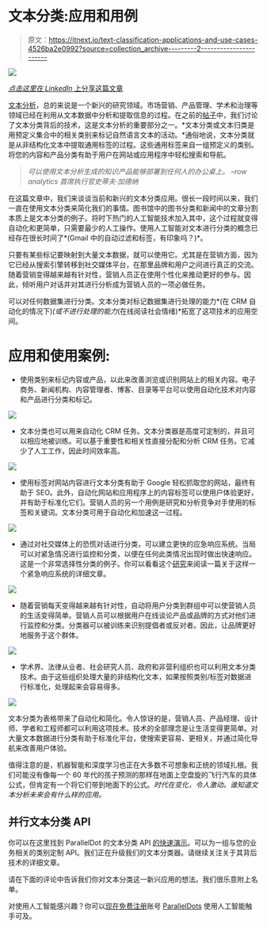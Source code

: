 # 文本分类:应用和用例

> 原文：<https://itnext.io/text-classification-applications-and-use-cases-4526ba2e0992?source=collection_archive---------2----------------------->

![](img/50eeefa89c4ae993547ff52e1d1ee010.png)

[*点击这里在 LinkedIn* 上分享这篇文章](https://www.linkedin.com/cws/share?url=https%3A%2F%2Fitnext.io%2Ftext-classification-applications-and-use-cases-4526ba2e0992)

[文本分析](https://www.paralleldots.com/text-analysis-apis)，总的来说是一个新兴的研究领域。市场营销、产品管理、学术和治理等领域已经在利用从文本数据中分析和提取信息的过程。在之前的[帖子](https://blog.paralleldots.com/text-analytics/get-organized-with-automated-text-classification/)中，我们讨论了文本分类背后的技术，这是文本分析的重要部分之一。*文本分类或文本归类是用预定义集合中的相关类别来标记自然语言文本的活动。*通俗地说，文本分类就是从非结构化文本中提取通用标签的过程。这些通用标签来自一组预定义的类别。将您的内容和产品分类有助于用户在网站或应用程序中轻松搜索和导航。

> *可以使用文本分析生成的知识产品能够部署到任何人的办公桌上。
> –row analytics 首席执行官史蒂夫·加德纳*

在这篇文章中，我们来谈谈当前和新兴的文本分类应用。很长一段时间以来，我们一直在使用文本分类来简化我们的事情。图书馆中的图书分类和新闻中的文章分割本质上是文本分类的例子。将时下热门的人工智能技术加入其中，这个过程就变得自动化和更简单，只需要最少的人工操作。使用人工智能对文本进行分类的概念已经存在很长时间了*(Gmail 中的自动过滤和标签，有印象吗？)*。

只要有某些标记要映射到大量文本数据，就可以使用它。尤其是在营销方面，因为它已经从搜索引擎转移到社交媒体平台，在那里品牌和用户之间进行真正的交流。随着营销变得越来越有针对性，营销人员正在使用个性化来推动更好的参与。因此，倾听用户对话并对其进行分析成为营销人员的一项必做任务。

可以对任何数据集进行分类。文本分类对标记数据集进行处理的能力*(在 CRM 自动化的情况下)*(或不进行处理的能力*(在线阅读社会情绪)*拓宽了这项技术的应用空间。

# 应用和使用案例:

*   使用类别来标记内容或产品，以此来改善浏览或识别网站上的相关内容。电子商务、新闻机构、内容管理者、博客、目录等平台可以使用自动化技术对内容和产品进行分类和标记。

![](img/6300e1962f86e68efaf9d89a40d84287.png)

*   文本分类也可以用来自动化 CRM 任务。文本分类器是高度可定制的，并且可以相应地被训练。可以基于重要性和相关性直接分配和分析 CRM 任务。它减少了人工工作，因此时间效率高。

![](img/98f3ebc801e718d647b21f43d86af6ae.png)

*   使用标签对网站内容进行文本分类有助于 Google 轻松抓取您的网站，最终有助于 SEO。此外，自动化网站和应用程序上的内容标签可以使用户体验更好，并有助于标准化它们。营销人员的另一个用例是研究和分析竞争对手使用的标签和关键词。文本分类可用于自动化和加速这一过程。

![](img/e2a94526a45b787ae1d2fb5b1e164cc2.png)

*   通过对社交媒体上的恐慌对话进行分类，可以建立更快的应急响应系统。当局可以对紧急情况进行监控和分类，以便在任何此类情况出现时做出快速响应。这是一个非常选择性分类的例子。你可以看看这个[研究](https://blog.paralleldots.com/technology/artificial-intelligence-can-make-public-transportation-safer/)来阅读一篇关于这样一个紧急响应系统的详细文章。

![](img/2005aa1d792ac4f54333d36f3d8eb822.png)

*   随着营销每天变得越来越有针对性，自动将用户分类到群组中可以使营销人员的生活变得简单。营销人员可以根据用户在线谈论产品或品牌的方式对他们进行监控和分类。分类器可以被训练来识别提倡者或反对者。因此，让品牌更好地服务于这个群体。

![](img/29a8c6d18b82d5947416ad28cb249d99.png)

*   学术界、法律从业者、社会研究人员、政府和非营利组织也可以利用文本分类技术。由于这些组织处理大量的非结构化文本，如果按照类别/标签对数据进行标准化，处理起来会容易得多。

![](img/c4c1e048c16a4fcd743aae9de678fb47.png)

文本分类为表格带来了自动化和简化。令人惊讶的是，营销人员、产品经理、设计师、学者和工程师都可以利用这项技术。技术的全部理念是让生活变得更简单。对大量文本数据进行分类有助于标准化平台，使搜索更容易、更相关，并通过简化导航来改善用户体验。

值得注意的是，机器智能和深度学习也正在大多数不可想象和正统的领域扎根。我们可能没有像每一个 60 年代的孩子预测的那样在地面上空盘旋的飞行汽车的具体公式，但肯定有一个将它们带到地面下的公式。*时代在变化，令人激动。谁知道文本分析未来会有什么样的应用。*

## 并行文本分类 API

你可以在这里找到 ParallelDot 的文本分类 API [的快速演示](https://www.paralleldots.com/text-analysis-apis#text-classification)。可以为一组与您的业务相关的类别定制 API。我们正在升级我们的文本分类器。请继续关注关于其背后技术的详细文章。

请在下面的评论中告诉我们你对文本分类这一新兴应用的想法。我们很乐意附上名单。

对使用人工智能感兴趣？你可以[现在免费注册](https://user.apis.paralleldots.com/signing-up?utm_source=blog&utm_medium=banner&utm_campaign=paralleldots_blog)账号 [ParallelDots](https://www.paralleldots.com/) 使用人工智能触手可及。